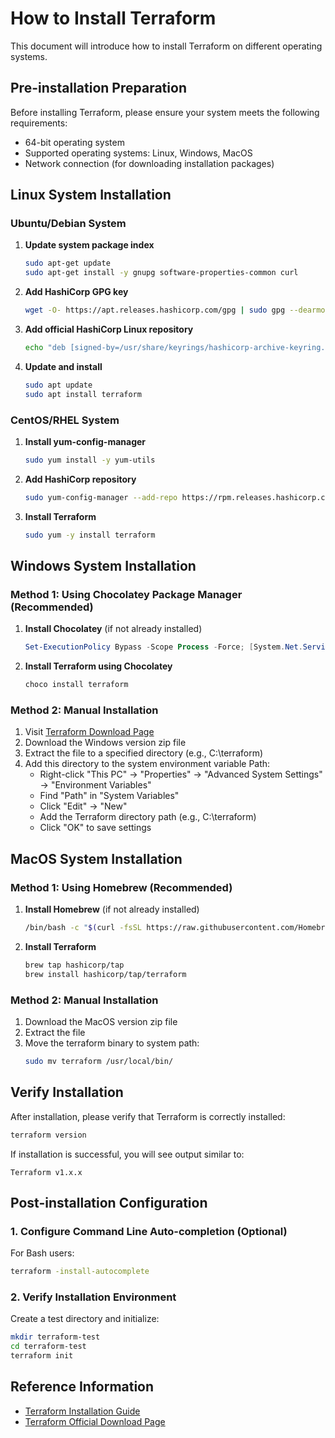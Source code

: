 # How to Install Terraform

This document will introduce how to install Terraform on different operating systems.

## Pre-installation Preparation

Before installing Terraform, please ensure your system meets the following requirements:

- 64-bit operating system
- Supported operating systems: Linux, Windows, MacOS
- Network connection (for downloading installation packages)

## Linux System Installation

### Ubuntu/Debian System

1. **Update system package index**
   ```bash
   sudo apt-get update
   sudo apt-get install -y gnupg software-properties-common curl
   ```

2. **Add HashiCorp GPG key**
   ```bash
   wget -O- https://apt.releases.hashicorp.com/gpg | sudo gpg --dearmor -o /usr/share/keyrings/hashicorp-archive-keyring.gpg
   ```

3. **Add official HashiCorp Linux repository**
   ```bash
   echo "deb [signed-by=/usr/share/keyrings/hashicorp-archive-keyring.gpg] https://apt.releases.hashicorp.com $(lsb_release -cs) main" | sudo tee /etc/apt/sources.list.d/hashicorp.list
   ```

4. **Update and install**
   ```bash
   sudo apt update
   sudo apt install terraform
   ```

### CentOS/RHEL System

1. **Install yum-config-manager**
   ```bash
   sudo yum install -y yum-utils
   ```

2. **Add HashiCorp repository**
   ```bash
   sudo yum-config-manager --add-repo https://rpm.releases.hashicorp.com/RHEL/hashicorp.repo
   ```

3. **Install Terraform**
   ```bash
   sudo yum -y install terraform
   ```

## Windows System Installation

### Method 1: Using Chocolatey Package Manager (Recommended)

1. **Install Chocolatey** (if not already installed)
   ```powershell
   Set-ExecutionPolicy Bypass -Scope Process -Force; [System.Net.ServicePointManager]::SecurityProtocol = [System.Net.ServicePointManager]::SecurityProtocol -bor 3072; iex ((New-Object System.Net.WebClient).DownloadString('https://community.chocolatey.org/install.ps1'))
   ```

2. **Install Terraform using Chocolatey**
   ```powershell
   choco install terraform
   ```

### Method 2: Manual Installation

1. Visit [Terraform Download Page](https://developer.hashicorp.com/terraform/downloads)
2. Download the Windows version zip file
3. Extract the file to a specified directory (e.g., C:\terraform)
4. Add this directory to the system environment variable Path:
   - Right-click "This PC" → "Properties" → "Advanced System Settings" → "Environment Variables"
   - Find "Path" in "System Variables"
   - Click "Edit" → "New"
   - Add the Terraform directory path (e.g., C:\terraform)
   - Click "OK" to save settings

## MacOS System Installation

### Method 1: Using Homebrew (Recommended)

1. **Install Homebrew** (if not already installed)
   ```bash
   /bin/bash -c "$(curl -fsSL https://raw.githubusercontent.com/Homebrew/install/HEAD/install.sh)"
   ```

2. **Install Terraform**
   ```bash
   brew tap hashicorp/tap
   brew install hashicorp/tap/terraform
   ```

### Method 2: Manual Installation

1. Download the MacOS version zip file
2. Extract the file
3. Move the terraform binary to system path:
   ```bash
   sudo mv terraform /usr/local/bin/
   ```

## Verify Installation

After installation, please verify that Terraform is correctly installed:

```bash
terraform version
```

If installation is successful, you will see output similar to:
```
Terraform v1.x.x
```

## Post-installation Configuration

### 1. Configure Command Line Auto-completion (Optional)

For Bash users:
```bash
terraform -install-autocomplete
```

### 2. Verify Installation Environment

Create a test directory and initialize:
```bash
mkdir terraform-test
cd terraform-test
terraform init
```

## Reference Information

- [Terraform Installation Guide](https://learn.hashicorp.com/tutorials/terraform/install-cli)
- [Terraform Official Download Page](https://developer.hashicorp.com/terraform/downloads)
